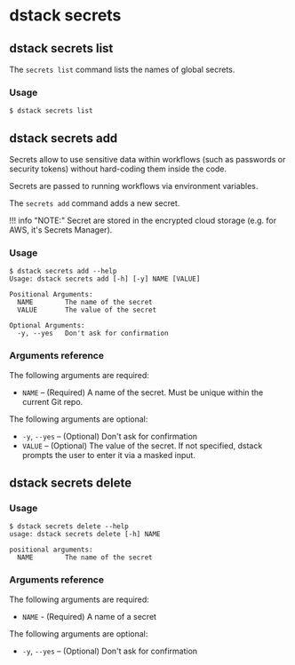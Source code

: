 # dstack secrets

## dstack secrets list

The `secrets list` command lists the names of global secrets.

### Usage

<div class="termy">

```shell
$ dstack secrets list
```

</div>

## dstack secrets add

Secrets allow to use sensitive data within workflows (such as passwords or security tokens) without 
hard-coding them inside the code.

Secrets are passed to running workflows via environment variables.

The `secrets add` command adds a new secret.

!!! info "NOTE:"
    Secret are stored in the encrypted cloud storage (e.g. for AWS, it's Secrets Manager).

### Usage

```shell
$ dstack secrets add --help
Usage: dstack secrets add [-h] [-y] NAME [VALUE]

Positional Arguments:
  NAME        The name of the secret
  VALUE       The value of the secret

Optional Arguments:
  -y, --yes   Don't ask for confirmation
```

### Arguments reference

The following arguments are required:

- `NAME` – (Required) A name of the secret. Must be unique within the current Git repo.

The following arguments are optional:

-  `-y`, `--yes` – (Optional) Don't ask for confirmation 
- `VALUE` – (Optional) The value of the secret. If not specified, dstack prompts the user to enter it via a masked input.


## dstack secrets delete

### Usage

<div class="termy">

```shell
$ dstack secrets delete --help
usage: dstack secrets delete [-h] NAME

positional arguments:
  NAME        The name of the secret
```

</div>

### Arguments reference

The following arguments are required:

- `NAME` - (Required) A name of a secret

The following arguments are optional:

-  `-y`, `--yes` – (Optional) Don't ask for confirmation 